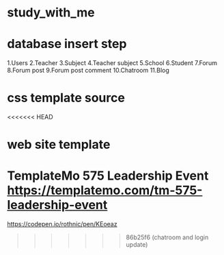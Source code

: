 # study_with_me

# database insert step

1.Users
2.Teacher
3.Subject
4.Teacher subject
5.School
6.Student
7.Forum
8.Forum post
9.Forum post comment
10.Chatroom
11.Blog

# css template source

<<<<<<< HEAD
# web site template
TemplateMo 575 Leadership Event
https://templatemo.com/tm-575-leadership-event
=======
https://codepen.io/rothnic/pen/KEoeaz
>>>>>>> 86b25f6 (chatroom and login update)
